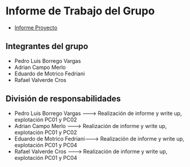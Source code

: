 # Informe de Trabajo del Grupo
- [Informe Proyecto](https://github.com/IES-Rafael-Alberti/23-24-G1-Ciberseguridad/blob/main/Hacking%20%C3%89tico/Proyecto%2007%3A%20Attacking%20Enterprise%20Networks/Informe.md)

## Integrantes del grupo
- Pedro Luis Borrego Vargas
- Adrian Campo Merlo
- Eduardo de Motrico Fedriani
- Rafael Valverde Cros

## División de responsabilidades
- Pedro Luis Borrego Vargas ---> Realización de informe y write up, explotación PC01 y PC02
- Adrian Campo Merlo ---> Realización de informe y write up, explotación PC01 y PC02
- Eduardo de Motrico Fedriani---> Realización de informe y write up, explotación PC01 y PC04
- Rafael Valverde Cros ---> Realización de informe y write up, explotación PC01 y PC04

